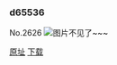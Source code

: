 ### d65536
No.2626
![图片不见了~~~](https://imgs.xkcd.com/comics/d65536.png)

[原址](https://xkcd.com//2626) [下载](https://imgs.xkcd.com/comics/d65536.png)


